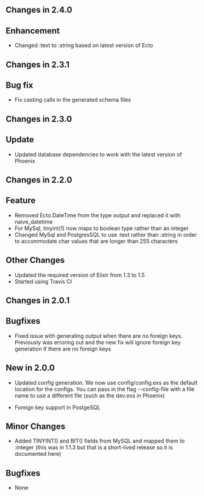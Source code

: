 ## Changes in 2.4.0

## Enhancement

* Changed :text to :string based on latest version of Ecto

## Changes in 2.3.1

## Bug fix

* Fix casting calls in the generated schema files

## Changes in 2.3.0

## Update

* Updated database dependencies to work with the latest version of Phoenix

## Changes in 2.2.0

## Feature

* Removed Ecto.DateTime from the type output and replaced it with naive_datetime
* For MySql, tinyint(1) now maps to boolean type rather than an integer
* Changed MySql and PostgresSQL to use :text rather than :string in order to accommodate char values that are longer than 255 characters

## Other Changes

* Updated the required version of Elixir from 1.3 to 1.5
* Started using Travis CI

## Changes in 2.0.1

## Bugfixes

* Fixed issue with generating output when there are no foreign keys. Previously was erroring out and the new fix will ignore foreign key generation if there are no foreign keys



## New in 2.0.0

* Updated config generation. We now use config/config.exs as the default location for the configs. You can pass in the flag --config-file with a file name to use a different file (such as the dev.exs in Phoenix)

* Foreign key support in PostgeSQL 

## Minor Changes

* Added TINYINT() and BIT() fields from MySQL and mapped them to :integer (this was in 1.1.3 but that is a short-lived release so it is documented here)

## Bugfixes

* None
